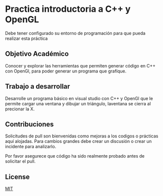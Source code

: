 # Practica introductoria a C++ y OpenGL
Debe tener configurado su entorno de programación para que pueda realizar esta práctica

## Objetivo Académico
Conocer y explorar las herramientas que permiten generar código en C++ con OpenGl, para poder generar un programa que grafíque.
## Trabajo a desarrollar
Desarrolle un programa básico en visual studio con C++ y OpenGl que le permite cargar una ventana y dibujar un triángulo, laventana se cierra al precionar la X.

## Contribuciones
Solicitudes de pull son bienvenidas como mejoras a los codigos o prácticas aquí alojadas. Para cambios grandes debe crear un discusión o crear un incidente para analizarlo.

Por favor asegurece que código ha sido realmente probado antes de solicitar el pull.

## License
[MIT](https://choosealicense.com/licenses/mit/)
